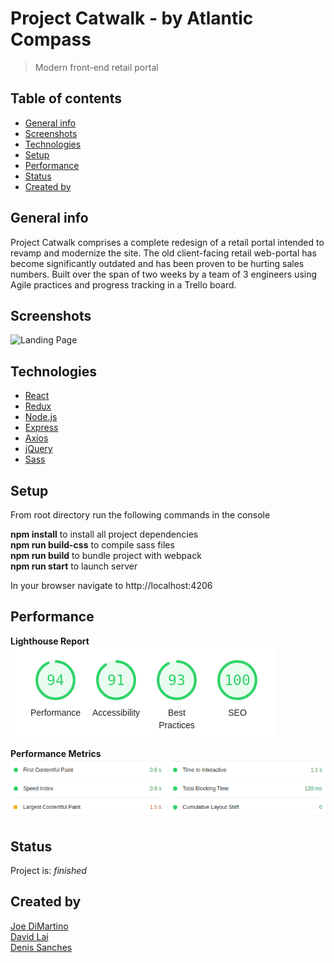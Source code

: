 # Project Catwalk - by Atlantic Compass

> Modern front-end retail portal

## Table of contents

- [General info](#general-info)
- [Screenshots](#screenshots)
- [Technologies](#technologies)
- [Setup](#setup)
- [Performance](#performance)
- [Status](#status)
- [Created by](#created-by)

## General info

Project Catwalk comprises a complete redesign of a retail portal intended to revamp and modernize the site. The old client-facing retail web-portal has become significantly outdated and has been proven to be hurting sales numbers.
Built over the span of two weeks by a team of 3 engineers using Agile practices and progress tracking in a Trello board.

## Screenshots

![Landing Page](./dist/attributes/landing-page.gif)

## Technologies

- [React](https://reactjs.org/)
- [Redux](https://redux.js.org/)
- [Node.js](https://nodejs.dev/)
- [Express](https://expressjs.com/)
- [Axios](https://github.com/axios/axios)
- [jQuery](https://jquery.com/)
- [Sass](https://sass-lang.com/)

## Setup

From root directory run the following commands in the console

**npm install** to install all project dependencies  
**npm run build-css** to compile sass files  
**npm run build** to bundle project with webpack  
**npm run start** to launch server

In your browser navigate to http://localhost:4206

## Performance

**Lighthouse Report**  
![Lighthouse](./dist/attributes/lighthouse.png)

**Performance Metrics**  
![Performance](./dist/attributes/performance-metrics.png)

## Status

Project is: _finished_

## Created by

[Joe DiMartino](https://github.com/Joed11)  
[David Lai](https://github.com/punkvidi)  
[Denis Sanches](https://github.com/efir-tractatus)
